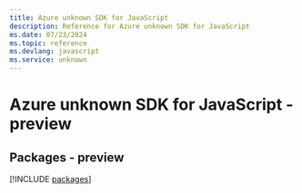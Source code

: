```yaml
---
title: Azure unknown SDK for JavaScript
description: Reference for Azure unknown SDK for JavaScript
ms.date: 07/23/2024
ms.topic: reference
ms.devlang: javascript
ms.service: unknown
---
```

# Azure unknown SDK for JavaScript - preview
## Packages - preview
[!INCLUDE [packages](unknown-index.md)]